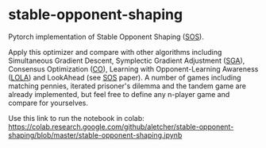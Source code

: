 # stable-opponent-shaping
Pytorch implementation of Stable Opponent Shaping ([SOS](https://openreview.net/pdf?id=SyGjjsC5tQ)).

Apply this optimizer and compare with other algorithms including Simultaneous Gradient Descent, Symplectic Gradient Adjustment ([SGA](http://jmlr.csail.mit.edu/papers/volume20/19-008/19-008.pdf)), Consensus Optimization ([CO](https://arxiv.org/pdf/1705.10461.pdf)), Learning with Opponent-Learning Awareness ([LOLA](https://arxiv.org/pdf/1709.04326.pdf)) and LookAhead (see [SOS](https://openreview.net/pdf?id=SyGjjsC5tQ) paper). A number of games including matching pennies, iterated prisoner's dilemma and the tandem game are already implemented, but feel free to define any n-player game and compare for yourselves.

Use this link to run the notebook in colab: https://colab.research.google.com/github/aletcher/stable-opponent-shaping/blob/master/stable-opponent-shaping.ipynb
